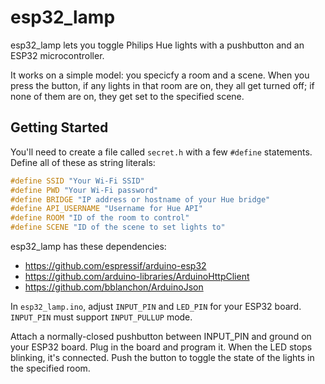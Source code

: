 # esp32\_lamp

esp32\_lamp lets you toggle Philips Hue lights with a pushbutton and an ESP32
microcontroller.

It works on a simple model: you specicfy a room and a scene. When you press the
button, if any lights in that room are on, they all get turned off; if none of
them are on, they get set to the specified scene.

## Getting Started

You'll need to create a file called `secret.h` with a few `#define` statements.
Define all of these as string literals:

```c
#define SSID "Your Wi-Fi SSID"
#define PWD "Your Wi-Fi password"
#define BRIDGE "IP address or hostname of your Hue bridge"
#define API_USERNAME "Username for Hue API"
#define ROOM "ID of the room to control"
#define SCENE "ID of the scene to set lights to"
```

esp32\_lamp has these dependencies:

* https://github.com/espressif/arduino-esp32
* https://github.com/arduino-libraries/ArduinoHttpClient
* https://github.com/bblanchon/ArduinoJson

In `esp32_lamp.ino`, adjust `INPUT_PIN` and `LED_PIN` for your ESP32 board.
`INPUT_PIN` must support `INPUT_PULLUP` mode.

Attach a normally-closed pushbutton between INPUT\_PIN and ground on your ESP32
board. Plug in the board and program it. When the LED stops blinking, it's
connected. Push the button to toggle the state of the lights in the specified
room.
